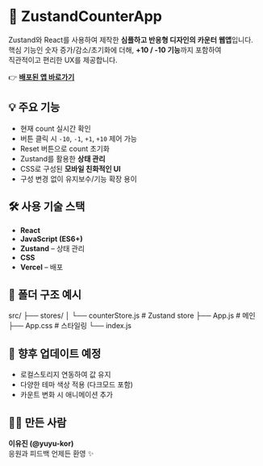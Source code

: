 # 🧮 ZustandCounterApp

Zustand와 React를 사용하여 제작한 **심플하고 반응형 디자인의 카운터 웹앱**입니다.  
핵심 기능인 숫자 증가/감소/초기화에 더해, **+10 / -10 기능**까지 포함하여  
직관적이고 편리한 UX를 제공합니다.

👉 **[배포된 앱 바로가기](https://zustand-counter-one.vercel.app/)**

## 💡 주요 기능
- 현재 count 실시간 확인
- 버튼 클릭 시 `-10`, `-1`, `+1`, `+10` 제어 가능
- Reset 버튼으로 count 초기화
- Zustand를 활용한 **상태 관리**
- CSS로 구성된 **모바일 친화적인 UI**
- 구성 변경 없이 유지보수/기능 확장 용이

## 🛠️ 사용 기술 스택
- **React**
- **JavaScript (ES6+)**
- **Zustand** – 상태 관리
- **CSS**
- **Vercel** – 배포

## 📁 폴더 구조 예시

src/ ├── stores/ │ └── counterStore.js # Zustand store ├── App.js # 메인 ├── App.css # 스타일링 └── index.js


## 🔄 향후 업데이트 예정
- 로컬스토리지 연동하여 값 유지
- 다양한 테마 색상 적용 (다크모드 포함)
- 카운트 변화 시 애니메이션 추가

## 👩‍💻 만든 사람
**이유진 (@yuyu-kor)**  
응원과 피드백 언제든 환영 ✨